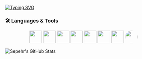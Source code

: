 [![Typing SVG](https://readme-typing-svg.demolab.com?font=Fira+Code&size=30&duration=4000&pause=1000&color=006B8F&center=true&vCenter=true&width=600&lines=My+Name+Is+Sepehr+Sadeghi;Front+End+Developer)](https://git.io/typing-svg)


### 🛠 Languages & Tools  

<p align="center">
  <img src="https://cdn.jsdelivr.net/gh/devicons/devicon/icons/html5/html5-original.svg" width="40" height="40"/>
  <img src="https://cdn.jsdelivr.net/gh/devicons/devicon/icons/css3/css3-original.svg" width="40" height="40"/>
  <img src="https://cdn.jsdelivr.net/gh/devicons/devicon/icons/javascript/javascript-original.svg" width="40" height="40"/>
  <img src="https://cdn.jsdelivr.net/gh/devicons/devicon/icons/vuejs/vuejs-original.svg" width="40" height="40"/>
  <img src="https://cdn.jsdelivr.net/gh/devicons/devicon/icons/nuxtjs/nuxtjs-original.svg" width="40" height="40"/>
  <img src="https://cdn.jsdelivr.net/gh/devicons/devicon/icons/python/python-original.svg" width="40" height="40"/>
  <img src="https://cdn.jsdelivr.net/gh/devicons/devicon/icons/git/git-original.svg" width="40" height="40"/>
  <img src="https://cdn.simpleicons.org/github/181717/ffffff" width="40" height="40" style="border-radius:50%;"/>
</p>


![Sepehr's GitHub Stats](https://github-readme-stats.vercel.app/api?username=Sepehr+Sadeghi&show_icons=true&theme=dark&count_private=true)
